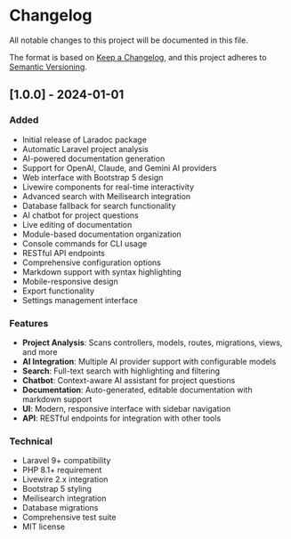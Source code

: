 # Changelog

All notable changes to this project will be documented in this file.

The format is based on [Keep a Changelog](https://keepachangelog.com/en/1.0.0/),
and this project adheres to [Semantic Versioning](https://semver.org/spec/v2.0.0.html).

## [1.0.0] - 2024-01-01

### Added
- Initial release of Laradoc package
- Automatic Laravel project analysis
- AI-powered documentation generation
- Support for OpenAI, Claude, and Gemini AI providers
- Web interface with Bootstrap 5 design
- Livewire components for real-time interactivity
- Advanced search with Meilisearch integration
- Database fallback for search functionality
- AI chatbot for project questions
- Live editing of documentation
- Module-based documentation organization
- Console commands for CLI usage
- RESTful API endpoints
- Comprehensive configuration options
- Markdown support with syntax highlighting
- Mobile-responsive design
- Export functionality
- Settings management interface

### Features
- **Project Analysis**: Scans controllers, models, routes, migrations, views, and more
- **AI Integration**: Multiple AI provider support with configurable models
- **Search**: Full-text search with highlighting and filtering
- **Chatbot**: Context-aware AI assistant for project questions
- **Documentation**: Auto-generated, editable documentation with markdown support
- **UI**: Modern, responsive interface with sidebar navigation
- **API**: RESTful endpoints for integration with other tools

### Technical
- Laravel 9+ compatibility
- PHP 8.1+ requirement
- Livewire 2.x integration
- Bootstrap 5 styling
- Meilisearch integration
- Database migrations
- Comprehensive test suite
- MIT license 